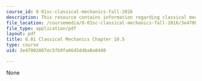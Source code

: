 ```yaml
---
course_id: 8-01sc-classical-mechanics-fall-2016
description: This resource contains information regarding classical mechanics.
file_location: /coursemedia/8-01sc-classical-mechanics-fall-2016/3e47002887ec5fb9fa66d5ddba8a0440_MIT8_01F16_example10.5.pdf
file_type: application/pdf
layout: pdf
title: 8.01 Classical Mechanics Chapter 10.5
type: course
uid: 3e47002887ec5fb9fa66d5ddba8a0440

---
```

None